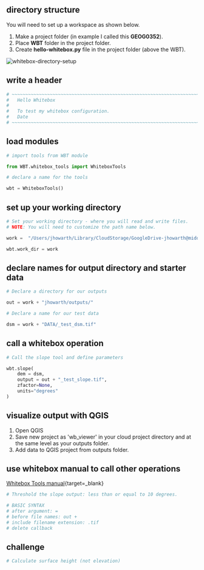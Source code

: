 ## directory structure  

You will need to set up a workspace as shown below.    

1. Make a project folder (in example I called this __GEOG0352__).
2. Place __WBT__ folder in the project folder.
3. Create __hello-whitebox.py__ file in the project folder (above the WBT).  

![whitebox-directory-setup](https://geography.middlebury.edu/howarth/ee_edu/wb/wb-directory.png)

## write a header

```py
# ~~~~~~~~~~~~~~~~~~~~~~~~~~~~~~~~~~~~~~~~~~~~~~~~~~~~~~~~~~~~~~~~~~~~~
#   Hello Whitebox
#   
#   To test my whitebox configuration.
#   Date
# ~~~~~~~~~~~~~~~~~~~~~~~~~~~~~~~~~~~~~~~~~~~~~~~~~~~~~~~~~~~~~~~~~~~~~  
```

## load modules  

```py
# import tools from WBT module

from WBT.whitebox_tools import WhiteboxTools

# declare a name for the tools

wbt = WhiteboxTools()

```

## set up your working directory 

```py
# Set your working directory - where you will read and write files. 
# NOTE: You will need to customize the path name below. 

work =  "/Users/jhowarth/Library/CloudStorage/GoogleDrive-jhowarth@middlebury.edu/Shared drives/GEOG0352-S24/"

wbt.work_dir = work
```

## declare names for output directory and starter data

```py
# Declare a directory for our outputs  

out = work + "jhowarth/outputs/"

# Declare a name for our test data

dsm = work + "DATA/_test_dsm.tif"

```

## call a whitebox operation  

```py
# Call the slope tool and define parameters

wbt.slope(
    dem = dsm,
    output = out + "_test_slope.tif",
    zfactor=None,
    units="degrees"
)

```

## visualize output with QGIS  

1. Open QGIS  
2. Save new project as 'wb_viewer' in your cloud project directory and at the same level as your outputs folder. 
3. Add data to QGIS project from outputs folder. 

## use whitebox manual to call other operations  

[Whitebox Tools manual][wbt-man]{target=_blank}

```py
# Threshold the slope output: less than or equal to 10 degrees.  

# BASIC SYNTAX
# after argument: =
# before file names: out +  
# include filename extension: .tif 
# delete callback

```

## challenge

```py
# Calculate surface height (not elevation)

```

[wbt-man]: https://www.whiteboxgeo.com/manual/wbt_book/intro.html